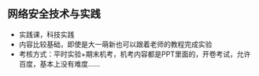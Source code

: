 ## 网络安全技术与实践

* 实践课，科技实践
* 内容比较基础，即使是大一萌新也可以跟着老师的教程完成实验
* 考核方式：平时实验+期末机考，机考内容都是PPT里面的，开卷考试，允许百度，基本上没有难度......